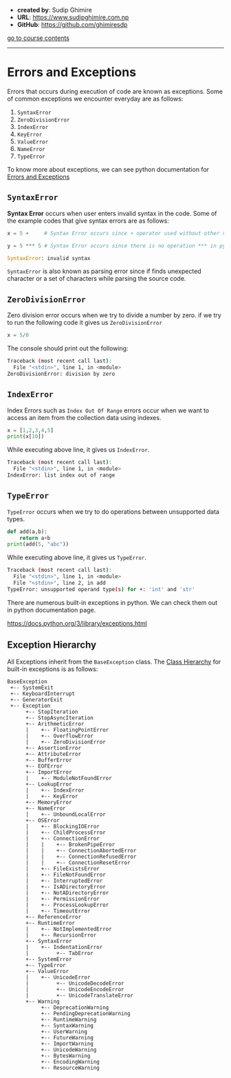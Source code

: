 - **created by**: Sudip Ghimire
- **URL**: https://www.sudipghimire.com.np
- **GitHub**: https://github.com/ghimiresdp

[go to course contents](https://github.com/ghimiresdp/python-notes/)
<hr>

# Errors and Exceptions

Errors that occurs during execution of code are known as exceptions. Some of common exceptions we encounter everyday are as follows:

1. `SyntaxError`
2. `ZeroDivisionError`
3. `IndexError`
4. `KeyError`
5. `ValueError`
6. `NameError`
7. `TypeError`

To know more about exceptions, we can see python documentation for [Errors and Exceptions](https://docs.python.org/3/tutorial/errors.html)


## `SyntaxError`

**Syntax Error** occurs when user enters invalid syntax in the code.
Some of the example codes that give syntax errors are as follows:

```python
x = 5 +     # Syntax Error occurs since + operator used without other value

y = 5 *** 5 # Syntax Error occurs since there is no operation *** in python

SyntaxError: invalid syntax
```

`SyntaxError` is also known as parsing error since if finds unexpected character or a set of characters while parsing the source code.


## `ZeroDivisionError`
Zero division error occurs when we try to divide a number by zero.
if we try to run the following code it gives us `ZeroDivisionError`
```python
x = 5/0
```
The console should print out the following:
```bash
Traceback (most recent call last):
  File "<stdin>", line 1, in <module>
ZeroDivisionError: division by zero
```


## `IndexError`
Index Errors such as  `Index Out Of Range` errors occur when we want to access an item from the collection data using indexes.

```python
x = [1,2,3,4,5]
print(x[10])
```

While executing above line, it gives us `IndexError`.

```bash
Traceback (most recent call last):
  File "<stdin>", line 1, in <module>
IndexError: list index out of range
```


## `TypeError`

`TypeError` occurs when we try to do operations between unsupported data types.

```python
def add(a,b):
    return a+b
print(add(5, "abc"))
```

While executing above line, it gives us `TypeError`.

```bash
Traceback (most recent call last):
  File "<stdin>", line 1, in <module>
  File "<stdin>", line 2, in add
TypeError: unsupported operand type(s) for +: 'int' and 'str'
```

There are numerous built-in exceptions in python. We can check them out in python documentation page.

https://docs.python.org/3/library/exceptions.html


## Exception Hierarchy
All Exceptions inherit from the `BaseException` class. The [Class Hierarchy](https://docs.python.org/3/library/exceptions.html#exception-hierarchy) for built-in exceptions is as follows:

```
BaseException
 +-- SystemExit
 +-- KeyboardInterrupt
 +-- GeneratorExit
 +-- Exception
      +-- StopIteration
      +-- StopAsyncIteration
      +-- ArithmeticError
      |    +-- FloatingPointError
      |    +-- OverflowError
      |    +-- ZeroDivisionError
      +-- AssertionError
      +-- AttributeError
      +-- BufferError
      +-- EOFError
      +-- ImportError
      |    +-- ModuleNotFoundError
      +-- LookupError
      |    +-- IndexError
      |    +-- KeyError
      +-- MemoryError
      +-- NameError
      |    +-- UnboundLocalError
      +-- OSError
      |    +-- BlockingIOError
      |    +-- ChildProcessError
      |    +-- ConnectionError
      |    |    +-- BrokenPipeError
      |    |    +-- ConnectionAbortedError
      |    |    +-- ConnectionRefusedError
      |    |    +-- ConnectionResetError
      |    +-- FileExistsError
      |    +-- FileNotFoundError
      |    +-- InterruptedError
      |    +-- IsADirectoryError
      |    +-- NotADirectoryError
      |    +-- PermissionError
      |    +-- ProcessLookupError
      |    +-- TimeoutError
      +-- ReferenceError
      +-- RuntimeError
      |    +-- NotImplementedError
      |    +-- RecursionError
      +-- SyntaxError
      |    +-- IndentationError
      |         +-- TabError
      +-- SystemError
      +-- TypeError
      +-- ValueError
      |    +-- UnicodeError
      |         +-- UnicodeDecodeError
      |         +-- UnicodeEncodeError
      |         +-- UnicodeTranslateError
      +-- Warning
           +-- DeprecationWarning
           +-- PendingDeprecationWarning
           +-- RuntimeWarning
           +-- SyntaxWarning
           +-- UserWarning
           +-- FutureWarning
           +-- ImportWarning
           +-- UnicodeWarning
           +-- BytesWarning
           +-- EncodingWarning
           +-- ResourceWarning
```

